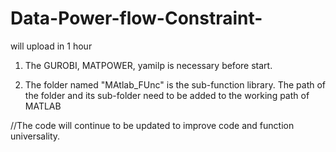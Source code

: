 # Data-Power-flow-Constraint-

 will upload in 1 hour

1. The GUROBI, MATPOWER, yamilp is necessary before start.

2. The folder named "MAtlab_FUnc" is the sub-function library. The path of the folder and its sub-folder need to be added to the working path of MATLAB

//The code will continue to be updated to improve code and function universality.
